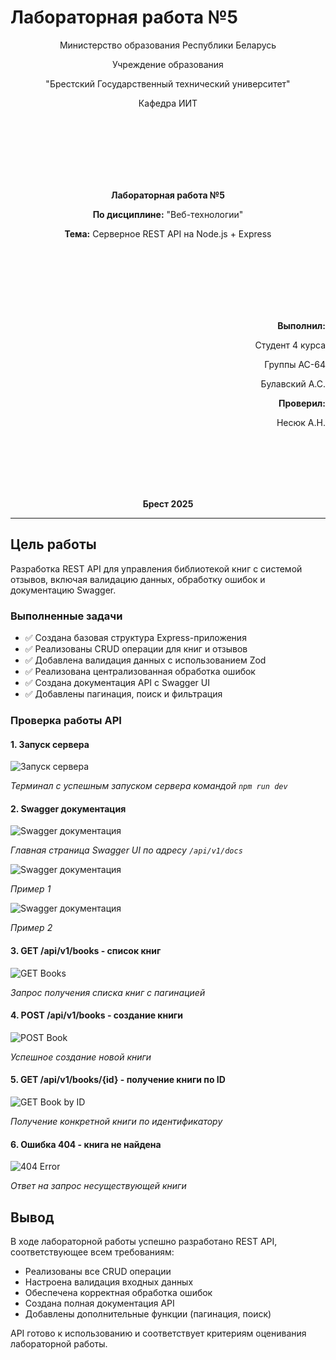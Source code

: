# Лабораторная работа №5

<p align="center">Министерство образования Республики Беларусь</p>
<p align="center">Учреждение образования</p>
<p align="center">"Брестский Государственный технический университет"</p>
<p align="center">Кафедра ИИТ</p>

<br><br><br><br><br><br>

<p align="center"><strong>Лабораторная работа №5</strong></p>
<p align="center"><strong>По дисциплине:</strong> "Веб-технологии"</p>
<p align="center"><strong>Тема:</strong> Серверное REST API на Node.js + Express</p>

<br><br><br><br><br><br>

<p align="right"><strong>Выполнил:</strong></p>
<p align="right">Студент 4 курса</p>
<p align="right">Группы АС-64</p>
<p align="right">Булавский А.С.</p>
<p align="right"><strong>Проверил:</strong></p>
<p align="right">Несюк А.Н.</p>

<br><br><br><br><br>

<p align="center"><strong>Брест 2025</strong></p>

---

## Цель работы

Разработка REST API для управления библиотекой книг с системой отзывов, включая валидацию данных, обработку ошибок и документацию Swagger.

### Выполненные задачи

- ✅ Создана базовая структура Express-приложения
- ✅ Реализованы CRUD операции для книг и отзывов
- ✅ Добавлена валидация данных с использованием Zod
- ✅ Реализована централизованная обработка ошибок
- ✅ Создана документация API с Swagger UI
- ✅ Добавлены пагинация, поиск и фильтрация

### Проверка работы API

#### 1. Запуск сервера

![Запуск сервера](img/start.png)

*Терминал с успешным запуском сервера командой `npm run dev`*

#### 2. Swagger документация

![Swagger документация](img/swagger1.png)

*Главная страница Swagger UI по адресу `/api/v1/docs`*

![Swagger документация](img/swagger2.png)

*Пример 1*

![Swagger документация](img/swaggerRew.png)

*Пример 2*

#### 3. GET /api/v1/books - список книг

![GET Books](img/getList.png)

*Запрос получения списка книг с пагинацией*

#### 4. POST /api/v1/books - создание книги

![POST Book](img/post.png)

*Успешное создание новой книги*

#### 5. GET /api/v1/books/{id} - получение книги по ID

![GET Book by ID](img/get.png)

*Получение конкретной книги по идентификатору*

#### 6. Ошибка 404 - книга не найдена

![404 Error](img/getError.png)

*Ответ на запрос несуществующей книги*

## Вывод

В ходе лабораторной работы успешно разработано REST API, соответствующее всем требованиям:

- Реализованы все CRUD операции
- Настроена валидация входных данных
- Обеспечена корректная обработка ошибок
- Создана полная документация API
- Добавлены дополнительные функции (пагинация, поиск)

API готово к использованию и соответствует критериям оценивания лабораторной работы.
